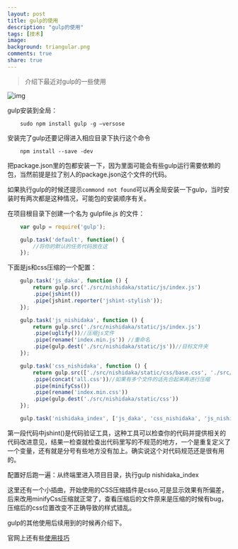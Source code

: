 ```yaml
---
layout: post
title: gulp的使用
description: "gulp的使用"
tags: [技术]
image:
background: triangular.png
comments: true
share: true
---
```


> 介绍下最近对gulp的一些使用

![img](http://7vznhl.com1.z0.glb.clouddn.com/2015-9-3-01QQ20150912-1@2x.png)

<!-- more -->

gulp安装到全局：

```
	sudo npm install gulp -g —versose
```

安装完了gulp还要记得进入相应目录下执行这个命令

```
	npm install --save -dev
```

把package.json里的包都安装一下，因为里面可能会有些gulp运行需要依赖的包，当然前提是拉了别人的package.json这个文件的代码。

如果执行gulp的时候还提示```commond not found```可以再全局安装一下gulp，当时安装时有两次都是这种情况，可能包的安装顺序有关。

在项目根目录下创建一个名为 gulpfile.js 的文件：

```js
	var gulp = require('gulp');

	gulp.task('default', function() {
	    //将你的默认的任务代码放在这
	});
```

下面是js和css压缩的一个配置：

```js
	gulp.task('js_daka', function () {
        return gulp.src('./src/nishidaka/static/js/index.js')
        .pipe(jshint())
        .pipe(jshint.reporter('jshint-stylish'));
	});

	gulp.task('js_nishidaka', function () {
        return gulp.src('./src/nishidaka/static/js/index.js')
        .pipe(uglify())//压缩js文件
        .pipe(rename('index.min.js')) //重命名
        .pipe(gulp.dest('./src/nishidaka/static/js'))//目标文件夹
	});

	gulp.task('css_nishidaka', function () {
        return gulp.src(['./src/nishidaka/static/css/base.css', './src/nishidaka/static/css/index.css'])
        .pipe(concat('all.css'))//如果有多个文件的话先合起来再进行压缩
        .pipe(minifyCss())
        .pipe(rename('index.min.css'))
        .pipe(gulp.dest('./src/nishidaka/static/css'))
	});

	gulp.task('nishidaka_index', ['js_daka', 'css_nishidaka', 'js_nishidaka']);
```

第一段代码中jshint()是代码验证工具，这种工具可以检查你的代码并提供相关的代码改进意见，结果一检查就检查出代码里写的不规范的地方，一个是重复定义了一个变量，还有就是分号有些地方没有加上。确实说这个对代码规范还是很有用的。

配置好后跑一遍：从终端里进入项目目录，执行gulp nishidaka_index

这里还有一个小插曲，开始使用的CSS压缩插件是csso,可是显示效果有所偏差，后来改用minifyCss压缩就正常了，查看压缩后的文件原来是压缩的时候有bug，压缩后的css位置改变不正确导致的样式错乱。

gulp的其他使用后续用到的时候再介绍下。

官网上还有些[使用技巧](http://www.gulpjs.com.cn/docs/recipes/)
